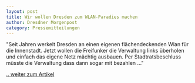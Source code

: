 ```yaml
---
layout: post
title: Wir wollen Dresden zum WLAN-Paradies machen
author: Dresdner Morgenpost
category: Pressemitteilungen
---
```


"Seit Jahren werkelt Dresden an einen eigenen flächendeckenden Wlan für die Innenstadt. Jetzt wollen die Freifunker die Verwaltung links überholen und einfach das eigene Netz mächtig ausbauen. Per Stadtratsbeschluss müsste die Verwaltung dass dann sogar mit bezahlen ..."

[.. weiter zum Artikel](https://tag24.de/nachrichten/freifunker-wollen-dresden-zum-wlan-paradies-machen-13666)

